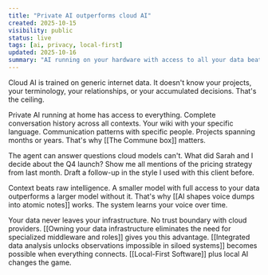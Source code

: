 ```yaml
---
title: "Private AI outperforms cloud AI"
created: 2025-10-15
visibility: public
status: live
tags: [ai, privacy, local-first]
updated: 2025-10-16
summary: "AI running on your hardware with access to all your data beats cloud models trained on generic internet content. Context wins."
---
```


Cloud AI is trained on generic internet data. It doesn't know your projects, your terminology, your relationships, or your accumulated decisions. That's the ceiling.

Private AI running at home has access to everything. Complete conversation history across all contexts. Your wiki with your specific language. Communication patterns with specific people. Projects spanning months or years. That's why [[The Commune box]] matters.

The agent can answer questions cloud models can't. What did Sarah and I decide about the Q4 launch? Show me all mentions of the pricing strategy from last month. Draft a follow-up in the style I used with this client before.

Context beats raw intelligence. A smaller model with full access to your data outperforms a larger model without it. That's why [[AI shapes voice dumps into atomic notes]] works. The system learns your voice over time.

Your data never leaves your infrastructure. No trust boundary with cloud providers. [[Owning your data infrastructure eliminates the need for specialized middleware and roles]] gives you this advantage. [[Integrated data analysis unlocks observations impossible in siloed systems]] becomes possible when everything connects. [[Local-First Software]] plus local AI changes the game.
